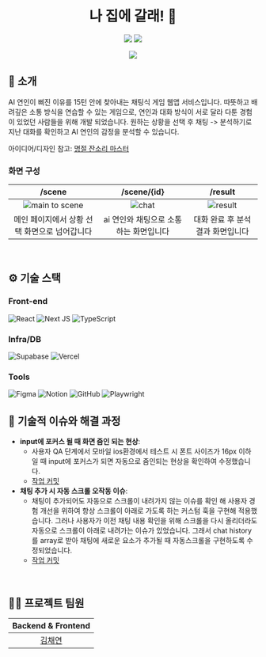 <div align="center">

# 나 집에 갈래! 🥺
[<img src="https://img.shields.io/badge/배포-iwgh.vercel.app-ffe236"/>](https://iwgh.vercel.app)
[<img src="https://img.shields.io/badge/프로젝트 상세-grey?style=flat&logo=notion"/>](https://simplistic-fowl-e8b.notion.site/129c24368b5380339c10ebe280d3a34b?pvs=74)

[<img src="https://img.shields.io/badge/프로젝트 기간-2024.10.25~2024.11.1-fab2ac?style=flat&logo=&logoColor=white" />]()
</div> 


## 📝 소개
AI 연인이 삐진 이유를 15턴 안에 찾아내는 채팅식 게임 웹앱 서비스입니다. 따뜻하고 배려깊은 소통 방식을 연습할 수 있는 게임으로, 연인과‬‭ 대화‬‭ 방식이‬‭ 서로‬‭ 달라‬‭ 다툰‬‭ 경험이‬‭ 있었던‬‭ 사람들을‬‭ 위해 개발 되었습니다.‭ 원하는 상황을 선택 후 채팅 -> 분석하기로 지난 대화를 확인하고 AI 연인의 감정을 분석할 수 있습니다.


아이디어/디자인 참고: [명절 잔소리 마스터](https://holiday-jansori.vercel.app/)

### 화면 구성
|/scene|/scene/{id}|/result|
|:---:|:---:|:---:|
|![main to scene](https://github.com/user-attachments/assets/a49c29a0-23d2-4ccc-b1c6-7f18506c8644)|![chat](https://github.com/user-attachments/assets/4f4b0fed-e1d2-49e8-bb8b-eb5f254a0af4)|![result](https://github.com/user-attachments/assets/1b91d10c-e95f-4c63-be69-0e41d0fe9543)|
|메인 페이지에서 상황 선택 화면으로 넘어갑니다|ai 연인와 채팅으로 소통하는 화면입니다|대화 완료 후 분석 결과 화면입니다|
<br />


## ⚙ 기술 스택
### Front-end
![React](https://img.shields.io/badge/react-%2320232a.svg?style=for-the-badge&logo=react&logoColor=%2361DAFB)
![Next JS](https://img.shields.io/badge/Next-black?style=for-the-badge&logo=next.js&logoColor=white)
![TypeScript](https://img.shields.io/badge/typescript-%23007ACC.svg?style=for-the-badge&logo=typescript&logoColor=white)


### Infra/DB
![Supabase](https://img.shields.io/badge/Supabase-3ECF8E?style=for-the-badge&logo=supabase&logoColor=white)
![Vercel](https://img.shields.io/badge/vercel-%23000000.svg?style=for-the-badge&logo=vercel&logoColor=white)


### Tools
![Figma](https://img.shields.io/badge/figma-%23F24E1E.svg?style=for-the-badge&logo=figma&logoColor=white)
![Notion](https://img.shields.io/badge/Notion-%23000000.svg?style=for-the-badge&logo=notion&logoColor=white)
![GitHub](https://img.shields.io/badge/github-%23121011.svg?style=for-the-badge&logo=github&logoColor=white)
![Playwright](https://img.shields.io/badge/-playwright-%232EAD33?style=for-the-badge&logo=playwright&logoColor=white)
<br />


## 🤔 기술적 이슈와 해결 과정
- <b>input에 포커스 될 때 화면 줌인 되는 현상</b>:
  - 사용자 QA 단계에서 모바일 ios환경에서 테스트 시 폰트 사이즈가 16px 이하일 때 input에 포커스가 되면 자동으로 줌인되는 현상을 확인하여 수정했습니다.
  - [작업 커밋](https://github.com/detourguru/iwannagohome/commit/bae058aabad1e7006687f67aefc01508fcf786ba#diff-e133cd94910c5a9245ba6dcba68a64f7b3c736d18af7955fc6060f759ad2f760R28)
- <b>채팅 추가 시 자동 스크롤 오작동 이슈</b>:
  - 채팅이 추가되어도 자동으로 스크롤이 내려가지 않는 이슈를 확인 해 사용자 경험 개선을 위하여 항상 스크롤이 아래로 가도록 하는 커스텀 훅을 구현해 적용했습니다. 그러나 사용자가 이전 채팅 내용 확인을 위해 스크롤을 다시 올리더라도 자동으로 스크롤이 아래로 내려가는 이슈가 있었습니다. 그래서 chat history를 array로 받아 채팅에 새로운 요소가 추가될 때 자동스크롤을 구현하도록 수정되었습니다.
  - [작업 커밋](https://github.com/detourguru/iwannagohome/commit/b95670c28b4c7d4029ca4938d1c95231019fd66f)
<br />


## 💁‍♂️ 프로젝트 팀원
|Backend & Frontend|
|:---:|
|[김채연](https://github.com/detourguru)|
